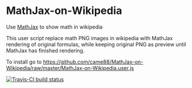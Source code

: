 # MathJax-on-Wikipedia
Use [MathJax](https://www.mathjax.org/) to show math in wikipedia

This user script replace math PNG images in wikipedia with MathJax rendering of original formulas, while keeping original PNG as preview until MathJax has finished rendering.

To install go to https://github.com/came88/MathJax-on-Wikipedia/raw/master/MathJax-on-Wikipedia.user.js

[![Travis-CI build status](https://travis-ci.org/came88/MathJax-on-Wikipedia.svg?branch=master)](https://travis-ci.org/came88/MathJax-on-Wikipedia)
